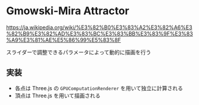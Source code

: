 # Gmowski-Mira Attractor

https://ja.wikipedia.org/wiki/%E3%82%B0%E3%83%A2%E3%82%A6%E3%82%B9%E3%82%AD%E3%83%BC%E3%83%BB%E3%83%9F%E3%83%A9%E3%81%AE%E5%86%99%E5%83%8F

スライダーで調整できるパラメータによって動的に描画を行う

## 実装

- 各点は Three.js の `GPUComputationRenderer` を用いて独立に計算される
- 頂点は Three.js を用いて描画される
